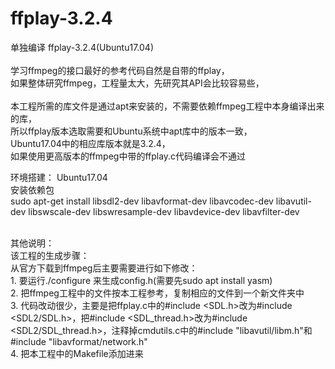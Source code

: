# ffplay-3.2.4
单独编译 ffplay-3.2.4(Ubuntu17.04)<br>
<br>
学习ffmpeg的接口最好的参考代码自然是自带的ffplay，<br>
如果整体研究ffmpeg，工程量太大，先研究其API会比较容易些，<br>
<br>
本工程所需的库文件是通过apt来安装的，不需要依赖ffmpeg工程中本身编译出来的库，<br>
所以ffplay版本选取需要和Ubuntu系统中apt库中的版本一致，<br>
Ubuntu17.04中的相应库版本就是3.2.4，<br>
如果使用更高版本的ffmpeg中带的ffplay.c代码编译会不通过<br>

环境搭建：
Ubuntu17.04<br>
安装依赖包<br>
sudo apt-get install libsdl2-dev libavformat-dev libavcodec-dev libavutil-dev libswscale-dev libswresample-dev libavdevice-dev libavfilter-dev<br>

<br>
其他说明：<br>
该工程的生成步骤：<br>
从官方下载到ffmpeg后主要需要进行如下修改：<br>
1. 要运行./configure 来生成config.h(需要先sudo apt install yasm)<br>
2. 把ffmpeg工程中的文件按本工程参考，复制相应的文件到一个新文件夹中<br>
3. 代码改动很少，主要是把ffplay.c中的#include &lt;SDL.h&gt;改为#include &lt;SDL2/SDL.h&gt;，把#include &lt;SDL_thread.h&gt;改为#include &lt;SDL2/SDL_thread.h&gt;，注释掉cmdutils.c中的#include "libavutil/libm.h"和#include "libavformat/network.h"<br>
4. 把本工程中的Makefile添加进来<br>
